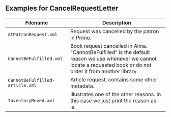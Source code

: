 ## Examples for CancelRequestLetter

Filename | Description
----|----
`AtPatronRequest.xml` | Request was cancelled by the patron in Primo.
`CannotBeFulfilled.xml` | Book request cancelled in Alma. "CannotBeFulfilled" is the default reason we use whenever we cannot locate a requested book or do not order it from another library.
`CannotBeFulfilled-article.xml` | Article request, contains some other metadata.
`InventoryMoved.xml` | Illustrates one of the other reasons. In this case we just print the reason as-is.